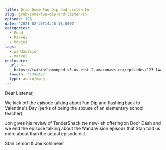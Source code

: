 ```yaml
---
title: Grab Some Fun Dip and Listen In
slug: grab-some-fun-dip-and-listen-in
episode: 123
date: '2021-02-25T14:48:18.000Z'
categories:
  - Food
  - Marvel
  - Movies
tags:
  - wandavision
  - marvel
enclosure:
  url: >-
    https://twistoflemonpod.s3.us-east-2.amazonaws.com/episodes/123-lwatol-20210225.mp3
  length: 41329153
  type: audio/mpeg
---
```


Dear Listener,

We kick off the episode talking about Fun Dip and flashing back to Valentine's Day (perks of being the spouse of an elementary school teacher).

Jon gives his review of TenderShack the new-ish offering on Door Dash and we end the episode talking about the WandaVision episode that Stan told us more about than the actual episode did.

Stan Lemon & Jon Kohlmeier
